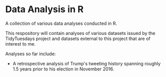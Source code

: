 # Data Analysis in R
A collection of various data analyses conducted in R.

This respository will contain analyses of various datasets issued by the TidyTuesdays project and datasets external to this project that are of interest to me.

Analyses so far include:

* A retrospective analysis of Trump's tweeting history spanning roughly 1.5 years prior to his election in November 2016.
